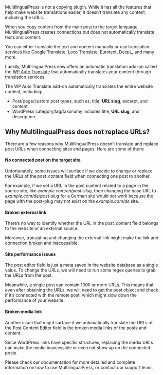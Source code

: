 MultilingualPress is not a copying plugin. While it has all the features that help make website translations easier, it doesn’t translate any content, including the URLs.

When you copy content from the main post to the target language, MultilingualPress creates connections but does not automatically translate texts and content.

You can either translate the text and content manually or use translation services like Google Translate, Loco Translate, Eurotext, DeepL, and many more.

Luckily, MultilingualPress now offers an automatic translation add-on called the [WP Auto Translate](https://bit.ly/3O7uM6N) that automatically translates your content through translation services.

The WP Auto Translate add-on automatically translates the entire website content, including:  

- Post/page/custom post types, such as, title, **URL slug**, excerpt, and content.
- WordPress category/tag/taxonomy includes title, **URL slug**, and description.

## **Why MultilingualPress does not replace URLs?**

There are a few reasons why MultilingualPress doesn’t translate and replace post URLs when connecting sites and pages. Here are some of them:

#### **No connected post on the target site**

Unfortunately, some issues will surface if we decide to change or replace the URLs of the post_content field when connecting one post to another.

For example, if we set a URL in the post content related to a page in the source site, like _example.com/en/post-slug_, then changing the base URL to _example.com/de/post-slug_ for a German site would not work because the page with the post-plug may not exist on the _example.com/de_ site.

#### **Broken external link**

There’s no way to identify whether the URL in the post_content field belongs to the website or an external source. 

Moreover, translating and changing the external link might make the link and connection broken and inaccessible.

#### **Site performance issues**

The post editor field is just a meta saved in the website database as a single value. To change the URLs, we will need to run some regex queries to grab the URLs from the post.

Meanwhile, a single post can contain 1000 or more URLs. This means that even after obtaining the URLs, we will need to get the post object and check if it’s connected with the remote post, which might slow down the performance of your website.

#### **Broken media link**

Another issue that might surface if we automatically translate the URLs of the Post Content Editor field is the broken media links of the posts and content.

Since WordPress links have specific structures, replacing the media URLs can make the media inaccessible or even not show up on the connected posts.

Please check our documentation for more detailed and complete information on how to use MultilingualPress, or contact our support team.